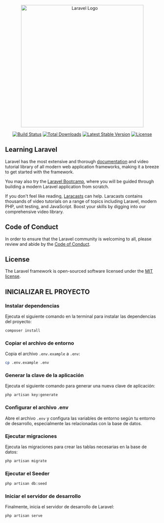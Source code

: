 <p align="center"><a href="https://laravel.com" target="_blank"><img src="https://raw.githubusercontent.com/laravel/art/master/logo-lockup/5%20SVG/2%20CMYK/1%20Full%20Color/laravel-logolockup-cmyk-red.svg" width="400" alt="Laravel Logo"></a></p>

<p align="center">
<a href="https://github.com/laravel/framework/actions"><img src="https://github.com/laravel/framework/workflows/tests/badge.svg" alt="Build Status"></a>
<a href="https://packagist.org/packages/laravel/framework"><img src="https://img.shields.io/packagist/dt/laravel/framework" alt="Total Downloads"></a>
<a href="https://packagist.org/packages/laravel/framework"><img src="https://img.shields.io/packagist/v/laravel/framework" alt="Latest Stable Version"></a>
<a href="https://packagist.org/packages/laravel/framework"><img src="https://img.shields.io/packagist/l/laravel/framework" alt="License"></a>
</p>


## Learning Laravel

Laravel has the most extensive and thorough [documentation](https://laravel.com/docs) and video tutorial library of all modern web application frameworks, making it a breeze to get started with the framework.

You may also try the [Laravel Bootcamp](https://bootcamp.laravel.com), where you will be guided through building a modern Laravel application from scratch.

If you don't feel like reading, [Laracasts](https://laracasts.com) can help. Laracasts contains thousands of video tutorials on a range of topics including Laravel, modern PHP, unit testing, and JavaScript. Boost your skills by digging into our comprehensive video library.


## Code of Conduct

In order to ensure that the Laravel community is welcoming to all, please review and abide by the [Code of Conduct](https://laravel.com/docs/contributions#code-of-conduct).


## License

The Laravel framework is open-sourced software licensed under the [MIT license](https://opensource.org/licenses/MIT).

## INICIALIZAR EL PROYECTO

### Instalar dependencias
Ejecuta el siguiente comando en la terminal para instalar las dependencias del proyecto:
```bash
composer install
```

### Copiar el archivo de entorno
Copia el archivo `.env.example` a `.env`:
```bash
cp .env.example .env
```

### Generar la clave de la aplicación
Ejecuta el siguiente comando para generar una nueva clave de aplicación:
```bash
php artisan key:generate
```

### Configurar el archivo .env
Abre el archivo `.env` y configura las variables de entorno según tu entorno de desarrollo, especialmente las relacionadas con la base de datos.

### Ejecutar migraciones
Ejecuta las migraciones para crear las tablas necesarias en la base de datos:
```bash
php artisan migrate
```

### Ejecutar el Seeder
```bash
php artisan db:seed
```

### Iniciar el servidor de desarrollo
Finalmente, inicia el servidor de desarrollo de Laravel:
```bash
php artisan serve
```
